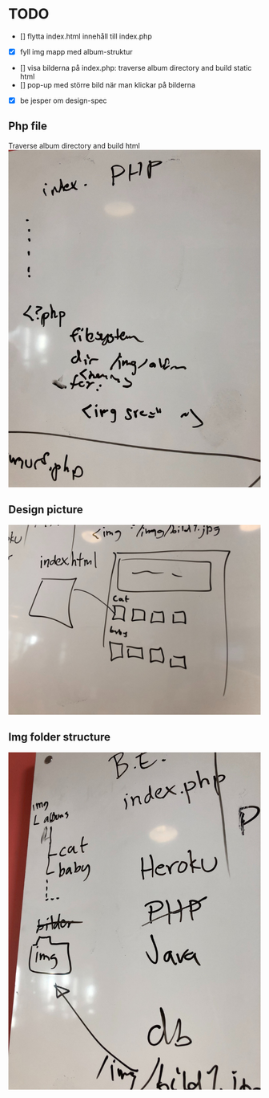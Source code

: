 # TODO

- [] flytta index.html innehåll till index.php
- [x] fyll img mapp med album-struktur
- [] visa bilderna på index.php: traverse album directory and build static html
- [] pop-up med större bild när man klickar på bilderna
- [x] be jesper om design-spec

## Php file
Traverse album directory and build html
![](/resources/img/todo-3.jpg)

## Design picture
![design](/resources/img/todo-2.jpg)

## Img folder structure
![](/resources/img/todo-1.jpg)
